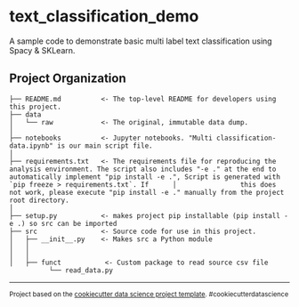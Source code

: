 text_classification_demo
==============================

 A sample code to demonstrate basic multi label text classification using Spacy & SKLearn.

Project Organization
------------


    ├── README.md          <- The top-level README for developers using this project.
    ├── data
    │   └── raw            <- The original, immutable data dump.
    │
    ├── notebooks          <- Jupyter notebooks. "Multi classification-data.ipynb" is our main script file. 
    │
    ├── requirements.txt   <- The requirements file for reproducing the analysis environment. The script also includes "-e ." at the end to automatically implement "pip install -e .", Script is generated with `pip freeze > requirements.txt`. If      │			       this does not work, please execute "pip install -e ." manually from the project root directory.
    │
    ├── setup.py           <- makes project pip installable (pip install -e .) so src can be imported
    ├── src                <- Source code for use in this project.
    │   ├── __init__.py    <- Makes src a Python module
    │   │
    │   │
    │   ├── funct           <- Custom package to read source csv file
    	      └── read_data.py



--------

<p><small>Project based on the <a target="_blank" href="https://drivendata.github.io/cookiecutter-data-science/">cookiecutter data science project template</a>. #cookiecutterdatascience</small></p>
